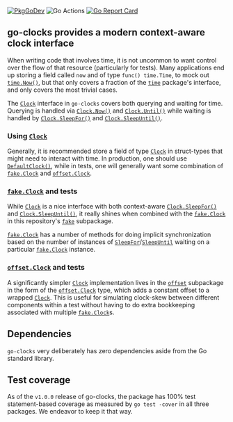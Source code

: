 
[![PkgGoDev](https://pkg.go.dev/badge/github.com/vimeo/go-clocks)](https://pkg.go.dev/github.com/vimeo/go-clocks)
![Go Actions](https://github.com/vimeo/go-clocks/workflows/Go/badge.svg)
[![Go Report Card](https://goreportcard.com/badge/github.com/vimeo/go-clocks)](https://goreportcard.com/report/github.com/vimeo/go-clocks)

## go-clocks provides a modern context-aware clock interface

When writing code that involves time, it is not uncommon to want control over
the flow of that resource (particularly for tests). Many applications end up
storing a field called `now` and of type `func() time.Time`, to mock out
[`time.Now()`], but that only covers a fraction of the [`time`] package's
interface, and only covers the most trivial cases.

The [`Clock`] interface in `go-clocks` covers both querying and waiting for
time. Querying is handled via [`Clock.Now()`] and [`Clock.Until()`] while
waiting is handled by [`Clock.SleepFor()`] and [`Clock.SleepUntil()`].


### Using [`Clock`]

Generally, it is recommended store a field of type [`Clock`] in struct-types
that might need to interact with time. In production, one should use
[`DefaultClock()`], while in tests, one will generally want some combination of
[`fake.Clock`] and [`offset.Clock`].

### [`fake.Clock`] and tests

While [`Clock`] is a nice interface with both context-aware [`Clock.SleepFor()`]
and [`Clock.SleepUntil()`], it really shines when combined with the
[`fake.Clock`] in this repository's [`fake`] subpackage.

[`fake.Clock`] has a number of methods for doing implicit synchronization based
on the number of instances of [`SleepFor`][`fake.SleepFor()`]/[`SleepUntil`][`fake.SleepUntil()`] waiting on a particular
[`fake.Clock`] instance.

### [`offset.Clock`] and tests

A significantly simpler [`Clock`] implementation lives in the [`offset`]
subpackage in the form of the [`offset.Clock`] type, which adds a constant
offset to a wrapped [`Clock`]. This is useful for simulating clock-skew between
different components within a test without having to do extra bookkeeping
associated with multiple [`fake.Clock`]s.

## Dependencies

`go-clocks` very deliberately has zero dependencies aside from the Go standard
library.

## Test coverage

As of the `v1.0.0` release of go-clocks, the package has 100% test
statement-based coverage as measured by `go test -cover` in all three packages.
We endeavor to keep it that way.

[`time`]: https://golang.org/pkg/time
[`time.Now()`]: https://golang.org/pkg/time#Now
[`DefaultClock()`]: https://pkg.go.dev/github.com/vimeo/go-clocks?tab=doc#DefaultClock
[`Clock`]: https://pkg.go.dev/github.com/vimeo/go-clocks?tab=doc#Clock
[`Clock.Now()`]: https://pkg.go.dev/github.com/vimeo/go-clocks?tab=doc#Clock.Now
[`Clock.Until()`]: https://pkg.go.dev/github.com/vimeo/go-clocks?tab=doc#Clock.Until
[`Clock.SleepFor()`]: https://pkg.go.dev/github.com/vimeo/go-clocks?tab=doc#Clock.SleepFor
[`Clock.SleepUntil()`]: https://pkg.go.dev/github.com/vimeo/go-clocks?tab=doc#Clock.SleepUntil
[`fake`]: https://pkg.go.dev/github.com/vimeo/go-clocks/fake?tab=doc
[`fake.Clock`]: https://pkg.go.dev/github.com/vimeo/go-clocks/fake?tab=doc#Clock
[`fake.SleepUntil()`]: https://pkg.go.dev/github.com/vimeo/go-clocks/fake?tab=doc#Clock.SleepUntil
[`fake.SleepFor()`]: https://pkg.go.dev/github.com/vimeo/go-clocks/fake?tab=doc#Clock.SleepFor
[`offset`]: https://pkg.go.dev/github.com/vimeo/go-clocks/offset?tab=doc
[`offset.Clock`]: https://pkg.go.dev/github.com/vimeo/go-clocks/offset?tab=doc#Clock
